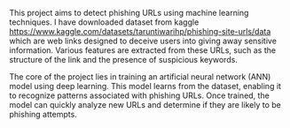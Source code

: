 This project aims to detect phishing URLs using machine learning techniques. I have downloaded dataset from kaggle https://www.kaggle.com/datasets/taruntiwarihp/phishing-site-urls/data  which are web links designed to deceive users into giving away sensitive information. Various features are extracted from these URLs, such as the structure of the link and the presence of suspicious keywords.

The core of the project lies in training an artificial neural network (ANN) model using deep learning. This model learns from the dataset, enabling it to recognize patterns associated with phishing URLs. Once trained, the model can quickly analyze new URLs and determine if they are likely to be phishing attempts.

